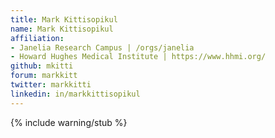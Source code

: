 ```yaml
---
title: Mark Kittisopikul 
name: Mark Kittisopikul 
affiliation:
- Janelia Research Campus | /orgs/janelia
- Howard Hughes Medical Institute | https://www.hhmi.org/
github: mkitti
forum: markkitt
twitter: markkitti
linkedin: in/markkittisopikul
---
```


{% include warning/stub %}
